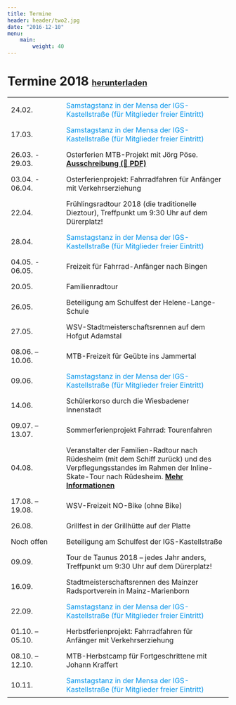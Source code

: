 ```yaml
---
title: Termine
header: header/two2.jpg
date: "2016-12-10"
menu: 
    main:
        weight: 40
---
```


# Termine 2018 <span class="small-header">[herunterladen](termine/WSV-Termine2018.pdf)</span>

Datum | Event
--- | ---
24.02. | <span class="tanz">Samstagstanz in der Mensa der IGS-Kastellstraße (für Mitglieder freier Eintritt)</span>
17.03. | <span class="tanz">Samstagstanz in der Mensa der IGS-Kastellstraße (für Mitglieder freier Eintritt)</span>
26.03. - 29.03. | Osterferien MTB-Projekt mit Jörg Pöse. **[Ausschreibung (📄 PDF)](termine/Osterferien-WSV-2018.pdf)**
03.04. - 06.04.  | Osterferienprojekt: Fahrradfahren für Anfänger mit Verkehrserziehung
22.04. | Frühlingsradtour 2018 (die traditionelle Dieztour), Treffpunkt um 9:30 Uhr auf dem Dürerplatz!
28.04. | <span class="tanz">Samstagstanz in der Mensa der IGS-Kastellstraße (für Mitglieder freier Eintritt)</span>
04.05. - 06.05. | Freizeit für Fahrrad-Anfänger nach Bingen
20.05.  | Familienradtour
26.05. | Beteiligung am Schulfest der Helene-Lange-Schule
27.05. | WSV-Stadtmeisterschaftsrennen auf dem Hofgut Adamstal
08.06. – 10.06. | MTB-Freizeit für Geübte ins Jammertal
09.06. | <span class="tanz">Samstagstanz in der Mensa der IGS-Kastellstraße (für Mitglieder freier Eintritt)</span>
14.06. | Schülerkorso durch die Wiesbadener Innenstadt
09.07. – 13.07.  | Sommerferienprojekt Fahrrad: Tourenfahren
04.08. | Veranstalter der Familien-Radtour nach Rüdesheim (mit dem Schiff zurück) und des Verpflegungsstandes im Rahmen der Inline-Skate-Tour nach Rüdesheim. **[Mehr Informationen](http://w-n-s.de/2018rheingau.html)**
17.08. – 19.08. | WSV-Freizeit NO-Bike (ohne Bike)
26.08. | Grillfest in der Grillhütte auf der Platte
Noch offen | Beteiligung am Schulfest der IGS-Kastellstraße
09.09. | Tour de Taunus 2018 – jedes Jahr anders, Treffpunkt um 9:30 Uhr auf dem Dürerplatz!
16.09. | Stadtmeisterschaftsrennen des Mainzer Radsportverein in Mainz-Marienborn
22.09. | <span class="tanz">Samstagstanz in der Mensa der IGS-Kastellstraße (für Mitglieder freier Eintritt)</span>
01.10. – 05.10.  | Herbstferienprojekt: Fahrradfahren für Anfänger mit Verkehrserziehung
08.10. – 12.10. | MTB-Herbstcamp für Fortgeschrittene mit Johann Kraffert
10.11. | <span class="tanz">Samstagstanz in der Mensa der IGS-Kastellstraße (für Mitglieder freier Eintritt)</span>

<style type="text/css">
	thead {
		display: none;
	}

	td:first-child {
		width: 110px;
	}

	td, th {
		border: none;
		padding: 0.5em 0.5em;
	}

	.tanz {
		color: #0093eb;
	}

	.small-header {
		font-size: 0.65em;
	}

</style>
